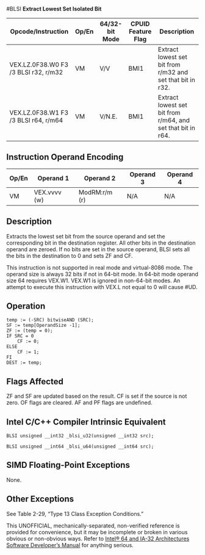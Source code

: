 #BLSI
**Extract Lowest Set Isolated Bit**

| Opcode/Instruction                   | Op/En | 64/32-bit Mode | CPUID Feature Flag | Description                                                 |
| ------------------------------------ | ----- | -------------- | ------------------ | ----------------------------------------------------------- |
| VEX.LZ.0F38.W0 F3 /3 BLSI r32, r/m32 | VM    | V/V            | BMI1               | Extract lowest set bit from r/m32 and set that bit in r32.  |
| VEX.LZ.0F38.W1 F3 /3 BLSI r64, r/m64 | VM    | V/N.E.         | BMI1               | Extract lowest set bit from r/m64, and set that bit in r64. |

## Instruction Operand Encoding

| Op/En | Operand 1    | Operand 2     | Operand 3 | Operand 4 |
| ----- | ------------ | ------------- | --------- | --------- |
| VM    | VEX.vvvv (w) | ModRM:r/m (r) | N/A       | N/A       |

## Description

Extracts the lowest set bit from the source operand and set the corresponding bit in the destination register. All other bits in the destination operand are zeroed. If no bits are set in the source operand, BLSI sets all the bits in the destination to 0 and sets ZF and CF.

This instruction is not supported in real mode and virtual-8086 mode. The operand size is always 32 bits if not in 64-bit mode. In 64-bit mode operand size 64 requires VEX.W1. VEX.W1 is ignored in non-64-bit modes. An attempt to execute this instruction with VEX.L not equal to 0 will cause #​​​UD.

## Operation

```
temp := (-SRC) bitwiseAND (SRC);
SF := temp[OperandSize -1];
ZF := (temp = 0);
IF SRC = 0
    CF := 0;
ELSE
    CF := 1;
FI
DEST := temp;

```

## Flags Affected

ZF and SF are updated based on the result. CF is set if the source is not zero. OF flags are cleared. AF and PF flags are undefined.

## Intel C/C++ Compiler Intrinsic Equivalent

```
BLSI unsigned __int32 _blsi_u32(unsigned __int32 src);

```

```
BLSI unsigned __int64 _blsi_u64(unsigned __int64 src);

```

## SIMD Floating-Point Exceptions

None.

## Other Exceptions

See Table 2-29, “Type 13 Class Exception Conditions.”

This UNOFFICIAL, mechanically-separated, non-verified reference is provided for convenience, but it may be
incomplete or broken in various obvious or non-obvious
ways. Refer to [Intel® 64 and IA-32 Architectures Software Developer’s Manual](https://software.intel.com/en-us/download/intel-64-and-ia-32-architectures-sdm-combined-volumes-1-2a-2b-2c-2d-3a-3b-3c-3d-and-4) for anything serious.
